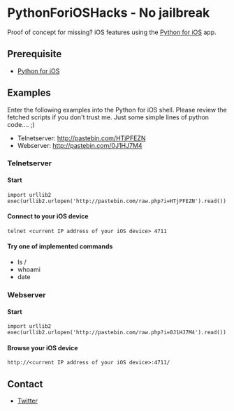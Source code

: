 # PythonForiOSHacks - No jailbreak

Proof of concept for missing? iOS features using the [Python for iOS](http://itunes.apple.com/us/app/python-for-ios/id485729872?mt=8&ign-mpt=uo%3D4) app.

## Prerequisite
 * [Python for iOS](http://itunes.apple.com/us/app/python-for-ios/id485729872?mt=8&ign-mpt=uo%3D4)

## Examples

Enter the following examples into the Python for iOS shell.
Please review the fetched scripts if you don't trust me. Just some simple lines of python code…. ;)

* Telnetserver: http://pastebin.com/HTjPFEZN
* Webserver: http://pastebin.com/0J1HJ7M4


### Telnetserver

#### Start
	
	import urllib2
	exec(urllib2.urlopen('http://pastebin.com/raw.php?i=HTjPFEZN').read())
	
#### Connect to your iOS device
	telnet <current IP address of your iOS device> 4711
	
#### Try one of implemented commands
* ls /
* whoami
* date

### Webserver

#### Start

	import urllib2
	exec(urllib2.urlopen('http://pastebin.com/raw.php?i=0J1HJ7M4').read())
	
#### Browse your iOS device
	http://<current IP address of your iOS device>:4711/
	
## Contact
* [Twitter](https://twitter.com/#!/i_error)